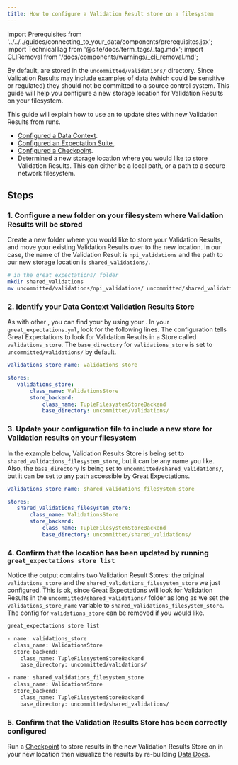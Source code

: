 ```yaml
---
title: How to configure a Validation Result store on a filesystem
---
```

import Prerequisites from '../../../guides/connecting_to_your_data/components/prerequisites.jsx';
import TechnicalTag from '@site/docs/term_tags/_tag.mdx';
import CLIRemoval from '/docs/components/warnings/_cli_removal.md';

By default, <TechnicalTag tag="validation_result" text="Validation Results" /> are stored in the ``uncommitted/validations/`` directory.  Since Validation Results may include examples of data (which could be sensitive or regulated) they should not be committed to a source control system.  This guide will help you configure a new storage location for Validation Results on your filesystem.

This guide will explain how to use an <TechnicalTag tag="action" text="Action" /> to update <TechnicalTag tag="data_docs" text="Data Docs" /> sites with new Validation Results from <TechnicalTag tag="checkpoint" text="Checkpoint" /> runs.

<Prerequisites>

- [Configured a Data Context](/docs/guides/setup/configuring_data_contexts/instantiating_data_contexts/how_to_quickly_instantiate_a_data_context).
- [Configured an Expectation Suite ](/docs/guides/expectations/how_to_create_and_edit_expectations_with_instant_feedback_from_a_sample_batch_of_data).
- [Configured a Checkpoint](../../../guides/validation/checkpoints/how_to_create_a_new_checkpoint.md).
- Determined a new storage location where you would like to store Validation Results. This can either be a local path, or a path to a secure network filesystem.

</Prerequisites>

## Steps

### 1. Configure a new folder on your filesystem where Validation Results will be stored

Create a new folder where you would like to store your Validation Results, and move your existing Validation Results over to the new location. In our case, the name of the Validation Result is ``npi_validations`` and the path to our new storage location is ``shared_validations/``.

```bash
# in the great_expectations/ folder
mkdir shared_validations
mv uncommitted/validations/npi_validations/ uncommitted/shared_validations/
```

### 2. Identify your Data Context Validation Results Store

As with other <TechnicalTag tag="store" text="Stores" />, you can find your <TechnicalTag tag="validation_result_store" text="Validation Results Store" /> by using your <TechnicalTag tag="data_context" text="Data Context" />.  In your ``great_expectations.yml``, look for the following lines.  The configuration tells Great Expectations to look for Validation Results in a Store called ``validations_store``. The ``base_directory`` for ``validations_store`` is set to ``uncommitted/validations/`` by default.

```yaml
validations_store_name: validations_store

stores:
   validations_store:
       class_name: ValidationsStore
       store_backend:
           class_name: TupleFilesystemStoreBackend
           base_directory: uncommitted/validations/
```

### 3. Update your configuration file to include a new store for Validation results on your filesystem

In the example below, Validation Results Store is being set to ``shared_validations_filesystem_store``, but it can be any name you like.  Also, the ``base_directory`` is being set to ``uncommitted/shared_validations/``, but it can be set to any path accessible by Great Expectations.

```yaml
validations_store_name: shared_validations_filesystem_store

stores:
   shared_validations_filesystem_store:
       class_name: ValidationsStore
       store_backend:
           class_name: TupleFilesystemStoreBackend
           base_directory: uncommitted/shared_validations/
```

### 4. Confirm that the location has been updated by running ``great_expectations store list``

Notice the output contains two Validation Result Stores: the original ``validations_store`` and the ``shared_validations_filesystem_store`` we just configured.  This is ok, since Great Expectations will look for Validation Results in the ``uncommitted/shared_validations/`` folder as long as we set the ``validations_store_name`` variable to ``shared_validations_filesystem_store``. The config for ``validations_store`` can be removed if you would like.

```bash
great_expectations store list

- name: validations_store
  class_name: ValidationsStore
  store_backend:
    class_name: TupleFilesystemStoreBackend
    base_directory: uncommitted/validations/

- name: shared_validations_filesystem_store
  class_name: ValidationsStore
  store_backend:
    class_name: TupleFilesystemStoreBackend
    base_directory: uncommitted/shared_validations/
```


### 5. Confirm that the Validation Results Store has been correctly configured

Run a [Checkpoint](/docs/guides/validation/how_to_validate_data_by_running_a_checkpoint) to store results in the new Validation Results Store on in your new location then visualize the results by re-building [Data Docs](../../../terms/data_docs.md).
